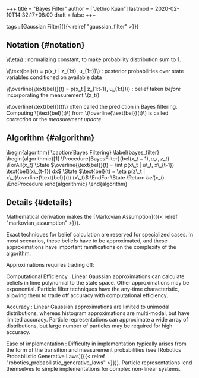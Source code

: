 +++
title = "Bayes Filter"
author = ["Jethro Kuan"]
lastmod = 2020-02-10T14:32:17+08:00
draft = false
+++

tags
: [Gaussian Filter]({{< relref "gaussian_filter" >}})


## Notation {#notation}

\\(\eta\\)
: normalizing constant, to make probability distribution sum
    to 1.

\\(\text{bel}(t) = p(x\_t | z\_{1:t}, u\_{1:t})\\)
: posterior
    probabilities over state variables conditioned on available data

\\(\overline{\text{bel}}(t) = p(x\_t | z\_{1:t-1}, u\_{1:t})\\)
: belief
    taken _before_ incorporating the measurement \\(z\_t\\)

\\(\overline{\text{bel}}(t)\\) often called the prediction in Bayes
filtering. Computing \\(\text{bel}(t)\\) from
\\(\overline{\text{bel}}(t)\\) is called _correction_ or the _measurement
update_.


## Algorithm {#algorithm}

\begin{algorithm}
  \caption{Bayes Filtering}
  \label{bayes\_filter}
  \begin{algorithmic}[1]
    \Procedure{BayesFilter}{$\text{bel}(x\_{t-1}), u\_t, z\_t$}
    \ForAll{$x\_t$}
    \State $\overline{\text{bel}}(t) = \int p(x\_t | u\_t, x\_{t-1})
    \text{bel}(x\_{t-1}) dx$
    \State $\text{bel}(t) = \eta p(z\_t | x\_t)\overline{\text{bel}}(t) (x\_t)$
    \EndFor
    \State \Return $bel(x\_t)$
    \EndProcedure
  \end{algorithmic}
\end{algorithm}


## Details {#details}

Mathematical derivation makes the [Markovian Assumption]({{< relref "markovian_assumption" >}}).

Exact techniques for belief calculation are reserved for specialized
cases. In most scenarios, these beliefs have to be approximated, and
these approximations have important ramifications on the complexity of
the algorithm.

Approximations requires trading off:

Computational Efficiency
: Linear Gaussian approximations can
    calculate beliefs in time polynomial to the state space. Other
    approximations may be exponential. Particle filter techniques have
    the any-time characteristic, allowing them to trade off accuracy
    with computational efficiency.

Accuracy
: Linear Gaussian approximations are limited to unimodal
    distributions, whereas histogram approximations are multi-modal, but
    have limited accuracy. Particle representations can approximate
    a wide array of distributions, but large number of particles may be
    required for high accuracy.

Ease of implementation
: Difficulty in implementation typically
    arises from the form of the transition and measurement probabilities
    (see [Robotics Probabilistic Generative Laws]({{< relref "robotics_probabilistic_generative_laws" >}})). Particle
    representations lend themselves to simple implementations for
    complex non-linear systems.
